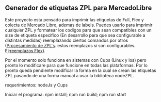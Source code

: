 ## Generador de etiquetas ZPL para MercadoLibre
Este proyecto esta pensado para imprimir las etiquetas de Full, Flex y colecta de Mercado Libre, ademas de labels.
Puedes usarlo para imprimir cualquier ZPL y formatear los codigos para que sean compatibles con un size de etiqueta especifico (En desarrollo para que sea configurable a distintas medidas) reemplazando ciertos comandos por otros ([Procesamiento de ZPL's](/src/utils/.). estos reemplazos si son configurables. Ej:[reemplazos Flex](/src/utils/createZplFlex.tsx)).

Por el momento solo funciona en sistemas con Cups (Linux y Ios) pero pronto lo modificare para que funcione en todas las plataformas.
Por lo pronto queda pendiente modificar la forma en la cual se crean las etiquetas ZPL pasando de una forma manual a usar la biblioteca nodeZPL.

requerimientos:
nodeJs y Cups

Iniciar el programa:
npm install; npm run build; npm run start

